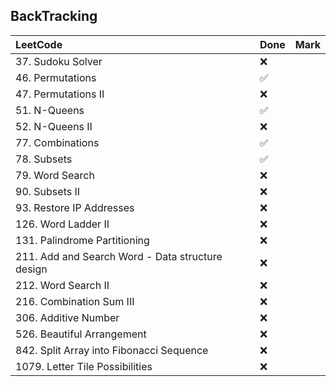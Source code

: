 ## BackTracking

|          LeetCode                 | Done | Mark |
| :---                              | ---- | ---- |
| 37. Sudoku Solver |  ❌  |    |
| 46. Permutations |  ✅  |    |
| 47. Permutations II |  ❌  |    |
| 51. N-Queens |  ✅  |    |
| 52. N-Queens II |  ❌  |    |
| 77. Combinations |  ✅  |    |
| 78. Subsets |  ✅  |    |
| 79. Word Search |  ❌  |    |
| 90. Subsets II |  ❌  |    |
| 93. Restore IP Addresses |  ❌  |    |
| 126. Word Ladder II |  ❌  |    |
| 131. Palindrome Partitioning |  ❌  |    |
| 211. Add and Search Word - Data structure design |  ❌  |    |
| 212. Word Search II |  ❌  |    |
| 216. Combination Sum III |  ❌  |    |
| 306. Additive Number |  ❌  |    |
| 526. Beautiful Arrangement |  ❌  |    |
| 842. Split Array into Fibonacci Sequence |  ❌  |    |
| 1079. Letter Tile Possibilities |  ❌  |    |

